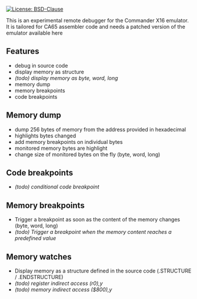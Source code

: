 [![License: BSD-Clause](https://img.shields.io/github/license/x16community/x16-emulator)](./LICENSE)

This is an experimental remote debugger for the Commander X16 emulator. It is tailored for CA65 assembler code and needs a patched version of the emulator available here

Features
--------
* debug in source code
* display memory as structure
* _(todo) display memory as byte, word, long_
* memory dump
* memory breakpoints
* code breakpoints
 
Memory dump
-----------
* dump 256 bytes of memory from the address provided in hexadecimal
* highlights bytes changed
* add memory breakpoints on individual bytes
* monitored memory bytes are highlight
* change size of monitored bytes on the fly (byte, word, long)

Code breakpoints
----------------
* _(todo) conditional code breakpoint_

Memory breakpoints
------------------
* Trigger a breakpoint as soon as the content of the memory changes (byte, word, long)
* _(todo) Trigger a breakpoint when the memory content reaches a predefined value_

Memory watches
--------------
* Display memory as a structure defined in the source code (.STRUCTURE / .ENDSTRUCTURE)
* _(todo) register indirect access (r0),y_
* _(todo) memory indirect access ($800),y_